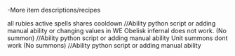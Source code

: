 -More item descriptions/recipes

all rubies active spells shares cooldown //Ability python script or adding manual ability or changing values in WE
Obelisk infernal does not work. (No summon) //Ability python script or adding manual ability
Unit summons dont work (No summons) //Ability python script or adding manual ability